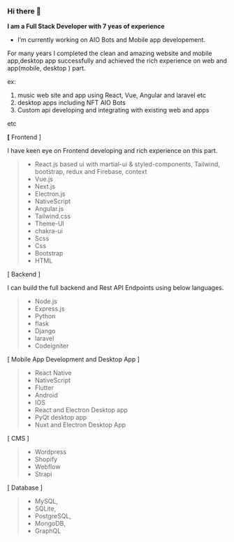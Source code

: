 ### Hi there 👋

**I am a Full Stack Developer with 7 yeas of experience**

- I’m currently working on AIO Bots and Mobile app developement.

For many years I completed the clean and amazing website and mobile app,desktop app successfully and achieved the rich experience on web and app(mobile, desktop ) part.

ex: 
1. music web site and app using React, Vue, Angular and laravel etc
2. desktop apps including NFT AIO Bots
3. Custom api developing and integrating with existing web and apps

etc


**[** Frontend ] 

 I have keen eye on Frontend developing and rich  experience on this part.
 

> - React.js based ui with martial-ui & styled-components, Tailwind, bootstrap, redux and Firebase, context
> - Vue.js
> - Next.js
> - Electron.js
> - NativeScript
> - Angular.js
> - Tailwind.css
> - Theme-UI
> - chakra-ui
> - Scss
> - Css
> - Bootstrap
> - HTML

[ Backend ]

I can build the full backend and  Rest API Endpoints using below languages.

> - Node.js
> - Express.js
> - Python
> - flask
> - Django
> - laravel
> - Codeigniter

[ Mobile App Development and Desktop App ]

> - React Native
> - NativeScript
> - Flutter
> - Android
> - IOS
> - React and Electron Desktop app
> - PyQt desktop app
> - Nuxt and Electron Desktop App

[ CMS ]

> - Wordpress
> - Shopify
> - Webflow
> - Strapi

[ Database ]
> - MySQL,
> - SQLite,
> - PostgreSQL,
> - MongoDB,
> - GraphQL

<!--
**wangtiger317/wangtiger317** is a ✨ _special_ ✨ repository because its `README.md` (this file) appears on your GitHub profile.

Here are some ideas to get you started:

- 🔭 I’m currently working on ...
- 🌱 I’m currently learning ...
- 👯 I’m looking to collaborate on ...
- 🤔 I’m looking for help with ...
- 💬 Ask me about ...
- 📫 How to reach me: ...
- 😄 Pronouns: ...
- ⚡ Fun fact: ...
-->
